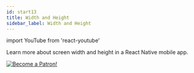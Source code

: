 ```yaml
---
id: start13
title: Width and Height
sidebar_label: Width and Height
---
```


import YouTube from 'react-youtube'


Learn more about screen width and height in a React Native mobile app.

<YouTube videoId='XehdxK1jkFk' />

[![Become a Patron!](/img/logo/patreon.jpg)](https://www.patreon.com/bePatron?u=31769291)
